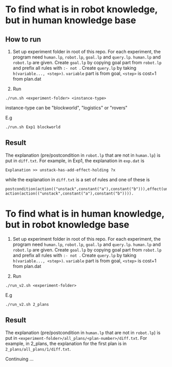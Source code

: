 # To find what is in robot knowledge, but in human knowledge base

## How to run

1. Set up experiment folder in root of this repo. For each experiment, the program need `human.lp`, `robot.lp`, `goal.lp` and `query.lp`. `human.lp` and `robot.lp` are given. Create `goal.lp` by copying goal part from `robot.lp` and prefix all rules with `:- not `. Create `query.lp` by taking `h(variable..., <step>)`. `variable` part is from goal, `<step>` is cost+1 from plan.dat

2. Run 

```
./run.sh <experiment-folder> <instance-type>
```

instance-type can be "blockworld", "logistics" or "rovers"

E.g

```
./run.sh Exp1 blockworld
```

## Result

The explanation (pre/postcondition in `robot.lp` that are not in `human.lp`) is put in `diff.txt`. For example, in Exp1, the explanation in `exp.dat` is 

```
Explanation >> unstack-has-add-effect-holding ?x
```

while the explanation in `diff.txt` is a set of rules and one of these is

```
postcondition(action(("unstack",constant("a"),constant("b"))),effect(unconditional),variable(("holding",constant("a"))),value(variable(("holding",constant("a"))),true)):-action(action(("unstack",constant("a"),constant("b")))).
```

# To find what is in human knowledge, but in robot knowledge base

1. Set up experiment folder in root of this repo. For each experiment, the program need `human.lp`, `robot.lp`, `goal.lp` and `query.lp`. `human.lp` and `robot.lp` are given. Create `goal.lp` by copying goal part from `robot.lp` and prefix all rules with `:- not `. Create `query.lp` by taking `h(variable..., <step>)`. `variable` part is from goal, `<step>` is cost+1 from plan.dat

2. Run 

```
./run_v2.sh <experiment-folder>
```

E.g

```
./run_v2.sh 2_plans
```

## Result

The explanation (pre/postcondition in `human.lp` that are not in `robot.lp`) is put in `<experiment-folder>/all_plans/<plan-number>/diff.txt`. For example, in 2_plans, the explanation for the first plan is in `2_plans/all_plans/1/diff.txt`.

Continuing ...